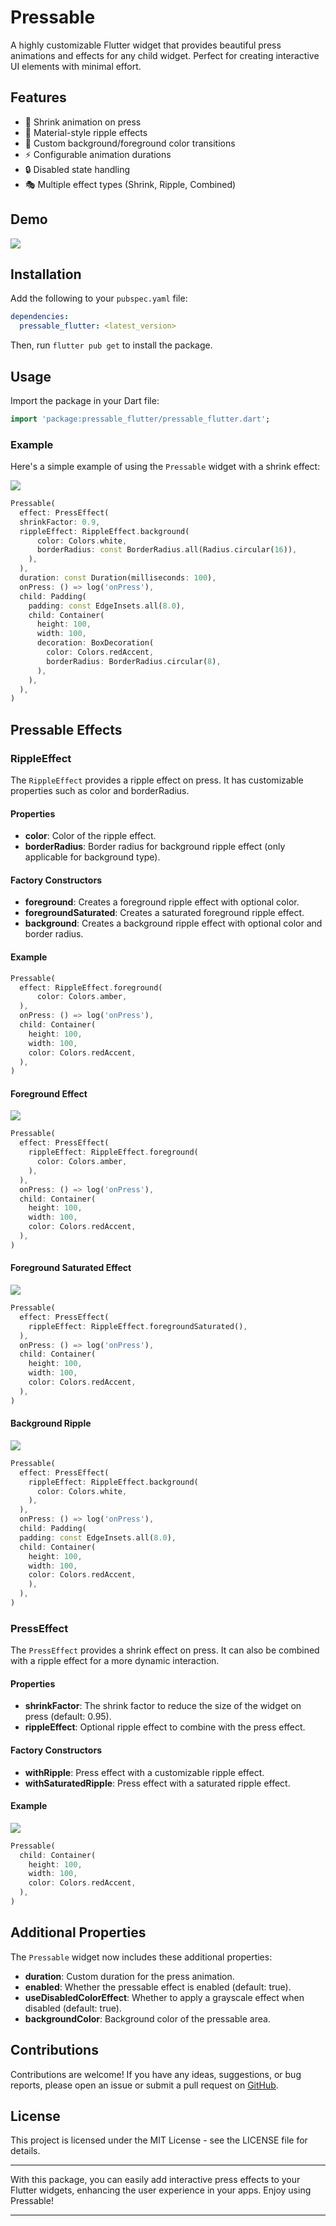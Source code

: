 # Pressable

A highly customizable Flutter widget that provides beautiful press animations and effects for any child widget. Perfect for creating interactive UI elements with minimal effort.


## Features

- 🎯 Shrink animation on press
- 💫 Material-style ripple effects
- 🎨 Custom background/foreground color transitions
- ⚡ Configurable animation durations
- 🔒 Disabled state handling
- 🎭 Multiple effect types (Shrink, Ripple, Combined)

## Demo
<img src="https://i.imgur.com/8ooc2rM.gif">

## Installation

Add the following to your `pubspec.yaml` file:

```yaml
dependencies:
  pressable_flutter: <latest_version>
```

Then, run `flutter pub get` to install the package.

## Usage

Import the package in your Dart file:

```dart
import 'package:pressable_flutter/pressable_flutter.dart';
```

### Example

Here's a simple example of using the `Pressable` widget with a shrink effect:

<img src="https://i.imgur.com/8ooc2rM.gif">

```dart
Pressable(
  effect: PressEffect(
  shrinkFactor: 0.9,
  rippleEffect: RippleEffect.background(
      color: Colors.white,
      borderRadius: const BorderRadius.all(Radius.circular(16)),
    ),
  ),
  duration: const Duration(milliseconds: 100),
  onPress: () => log('onPress'),
  child: Padding(
    padding: const EdgeInsets.all(8.0),
    child: Container(
      height: 100,
      width: 100,
      decoration: BoxDecoration(
        color: Colors.redAccent,
        borderRadius: BorderRadius.circular(8),
      ),
    ),
  ),
)
```

## Pressable Effects

### RippleEffect

The `RippleEffect` provides a ripple effect on press. It has customizable properties such as color and borderRadius.

#### Properties

- **color**: Color of the ripple effect.
- **borderRadius**: Border radius for background ripple effect (only applicable for background type).

#### Factory Constructors

- **foreground**: Creates a foreground ripple effect with optional color.
- **foregroundSaturated**: Creates a saturated foreground ripple effect.
- **background**: Creates a background ripple effect with optional color and border radius.

#### Example

```dart
Pressable(
  effect: RippleEffect.foreground(
      color: Colors.amber,
  ),
  onPress: () => log('onPress'),
  child: Container(
    height: 100,
    width: 100,
    color: Colors.redAccent,
  ),
)
```

#### Foreground Effect

<img src="https://i.imgur.com/MJXl5UH.gif">

```dart
Pressable(
  effect: PressEffect(
    rippleEffect: RippleEffect.foreground(
      color: Colors.amber,
    ),
  ),
  onPress: () => log('onPress'),
  child: Container(
    height: 100,
    width: 100,
    color: Colors.redAccent,
  ),
)
```

#### Foreground Saturated Effect

<img src="https://i.imgur.com/2knQw1a.gif">

```dart
Pressable(
  effect: PressEffect(
    rippleEffect: RippleEffect.foregroundSaturated(),
  ),
  onPress: () => log('onPress'),
  child: Container(
    height: 100,
    width: 100,
    color: Colors.redAccent,
  ),
)
```

#### Background Ripple

<img src="https://i.imgur.com/NX5U6fT.gif">

```dart
Pressable(
  effect: PressEffect(
    rippleEffect: RippleEffect.background(
      color: Colors.white,
    ),
  ),
  onPress: () => log('onPress'),
  child: Padding(
  padding: const EdgeInsets.all(8.0),
  child: Container(
    height: 100,
    width: 100,
    color: Colors.redAccent,
    ),
  ),
)
```

### PressEffect

The `PressEffect` provides a shrink effect on press. It can also be combined with a ripple effect for a more dynamic interaction.

#### Properties

- **shrinkFactor**: The shrink factor to reduce the size of the widget on press (default: 0.95).
- **rippleEffect**: Optional ripple effect to combine with the press effect.

#### Factory Constructors

- **withRipple**: Press effect with a customizable ripple effect.
- **withSaturatedRipple**: Press effect with a saturated ripple effect.

#### Example

<img src="https://i.imgur.com/zawXONO.gif">

```dart
Pressable(
  child: Container(
    height: 100,
    width: 100,
    color: Colors.redAccent,
  ),
)
```

## Additional Properties

The `Pressable` widget now includes these additional properties:

- **duration**: Custom duration for the press animation.
- **enabled**: Whether the pressable effect is enabled (default: true).
- **useDisabledColorEffect**: Whether to apply a grayscale effect when disabled (default: true).
- **backgroundColor**: Background color of the pressable area.


## Contributions

Contributions are welcome! If you have any ideas, suggestions, or bug reports, please open an issue or submit a pull request on [GitHub](https://github.com/Yousef-Shaiban/pressable).

##  License

This project is licensed under the MIT License - see the LICENSE file for details.

---

With this package, you can easily add interactive press effects to your Flutter widgets, enhancing the user experience in your apps. Enjoy using Pressable!

---
